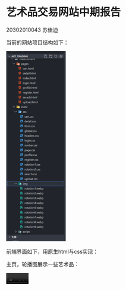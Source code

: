 # 艺术品交易网站中期报告

20302010043 苏佳迪

当前的网站项目结构如下：

<img src = "img/catalogue.png" style = "zoom : 50%">

前端界面如下，用原生html与css实现：

主页，轮播图展示一些艺术品：

<video src = "video/index.mp4" style = "zoom : 20%">

登录页面：

<img src = "img/login.png" style = "zoom : 30%">

注册页面：

<img src = "img/register.png" style = "zoom : 30%">

搜索页面：

<img src = "img/search.png" style = "zoom : 30%">

商品详情页面：

<img src = "img/detail.png" style = "zoom : 30%">

个人主页：

<img src = "img/profile.png" style = "zoom : 30%">

购物车页面：

<img src = "img/cart.png" style = "zoom : 30%">

上传艺术品界面：

<img src = "img/upload.png" style = "zoom : 30%">
